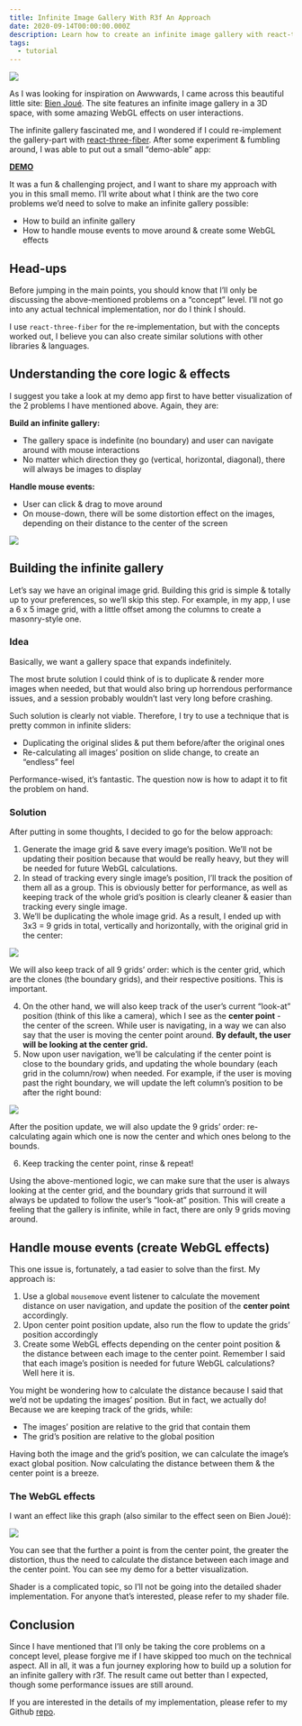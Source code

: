 ```yaml
---
title: Infinite Image Gallery With R3f An Approach
date: 2020-09-14T00:00:00.000Z
description: Learn how to create an infinite image gallery with react-three-fiber featuring smooth mouse navigation and WebGL distortion effects for an endless 3D browsing experience.
tags:
  - tutorial
---
```


![](assets/infinite-image-gallery-with-r3f---an-approach_eb91b6c0aa14997e1a88191e1acaa8dd_md5.webp)

As I was looking for inspiration on Awwwards, I came across this beautiful little site: [Bien Joué](https://bien-joue.ca/fr/). The site features an infinite image gallery in a 3D space, with some amazing WebGL effects on user interactions.

The infinite gallery fascinated me, and I wondered if I could re-implement the gallery-part with [react-three-fiber](https://github.com/react-spring/react-three-fiber). After some experiment & fumbling around, I was able to put out a small “demo-able” app:

**[DEMO](https://nnl-infinite-image-gallery.netlify.app/)**

It was a fun & challenging project, and I want to share my approach with you in this small memo. I’ll write about what I think are the two core problems we’d need to solve to make an infinite gallery possible:

* How to build an infinite gallery
* How to handle mouse events to move around & create some WebGL effects

## Head-ups
Before jumping in the main points, you should know that I’ll only be discussing the above-mentioned problems on a “concept” level. I’ll not go into any actual technical implementation, nor do I think I should.

I use `react-three-fiber` for the re-implementation, but with the concepts worked out, I believe you can also create similar solutions with other libraries & languages.

## Understanding the core logic & effects
I suggest you take a look at my demo app first to have better visualization of the 2 problems I have mentioned above. Again, they are:

**Build an infinite gallery:**
* The gallery space is indefinite (no boundary) and user can navigate around with mouse interactions
* No matter which direction they go (vertical, horizontal, diagonal), there will always be images to display

**Handle mouse events:**
* User can click & drag to move around
* On mouse-down, there will be some distortion effect on the images, depending on their distance to the center of the screen

![](assets/infinite-image-gallery-with-r3f---an-approach_2e152cf173f2ed991e018bb6126f6cc3_md5.webp)

## Building the infinite gallery
Let’s say we have an original image grid. Building this grid is simple & totally up to your preferences, so we’ll skip this step. For example, in my app, I use a 6 x 5 image grid, with a little offset among the columns to create a masonry-style one.

### Idea
Basically, we want a gallery space that expands indefinitely.

The most brute solution I could think of is to duplicate & render more images when needed, but that would also bring up horrendous performance issues, and a session probably wouldn’t last very long before crashing.

Such solution is clearly not viable. Therefore, I try to use a technique that is pretty common in infinite sliders:

* Duplicating the original slides & put them before/after the original ones
* Re-calculating all images’ position on slide change, to create an “endless” feel

Performance-wised, it’s fantastic. The question now is how to adapt it to fit the problem on hand.

### Solution
After putting in some thoughts, I decided to go for the below approach:

1. Generate the image grid & save every image’s position. We’ll not be updating their position because that would be really heavy, but they will be needed for future WebGL calculations.
2. In stead of tracking every single image’s position, I’ll track the position of them all as a group. This is obviously better for performance, as well as keeping track of the whole grid’s position is clearly cleaner & easier than tracking every single image.
3. We’ll be duplicating the whole image grid. As a result, I ended up with 3x3 = 9 grids in total, vertically and horizontally, with the original grid in the center:

![](assets/infinite-image-gallery-with-r3f---an-approach_541015267939c46a3258073ebd192e01_md5.webp)

We will also keep track of all 9 grids’ order: which is the center grid, which are the clones (the boundary grids), and their respective positions. This is important.

4. On the other hand, we will also keep track of the user’s current “look-at” position (think of this like a camera), which I see as the **center point** - the center of the screen. While user is navigating, in a way we can also say that the user is moving the center point around. **By default, the user will be looking at the center grid.**
5. Now upon user navigation, we’ll be calculating if the center point is close to the boundary grids, and updating the whole boundary (each grid in the column/row) when needed. For example, if the user is moving past the right boundary, we will update the left column’s position to be after the right bound:

![](assets/infinite-image-gallery-with-r3f---an-approach_8d2876047f5078dfd49bb28cb7703643_md5.webp)

After the position update, we will also update the 9 grids’ order: re-calculating again which one is now the center and which ones belong to the bounds.

6. Keep tracking the center point, rinse & repeat!

Using the above-mentioned logic, we can make sure that the user is always looking at the center grid, and the boundary grids that surround it will always be updated to follow the user’s “look-at” position. This will create a feeling that the gallery is infinite, while in fact, there are only 9 grids moving around.

## Handle mouse events (create WebGL effects)
This one issue is, fortunately, a tad easier to solve than the first. My approach is:

1. Use a global `mousemove` event listener to calculate the movement distance on user navigation, and update the position of the **center point** accordingly.
2. Upon center point position update, also run the flow to update the grids’ position accordingly
3. Create some WebGL effects depending on the center point position & the distance between each image to the center point. Remember I said that each image’s position is needed for future WebGL calculations? Well here it is.

You might be wondering how to calculate the distance because I said that we’d not be updating the images’ position. But in fact, we actually do! Because we are keeping track of the grids, while:

* The images’ position are relative to the grid that contain them
* The grid’s position are relative to the global position

Having both the image and the grid’s position, we can calculate the image’s exact global position. Now calculating the distance between them & the center point is a breeze.

### The WebGL effects
I want an effect like this graph (also similar to the effect seen on Bien Joué):

![](assets/infinite-image-gallery-with-r3f---an-approach_8ae015f43c500413e1239f24be2847cd_md5.webp)

You can see that the further a point is from the center point, the greater the distortion, thus the need to calculate the distance between each image and the center point. You can see my demo for a better visualization.

Shader is a complicated topic, so I’ll not be going into the detailed shader implementation. For anyone that’s interested, please refer to my shader file.

## Conclusion
Since I have mentioned that I’ll only be taking the core problems on a concept level, please forgive me if I have skipped too much on the technical aspect. All in all, it was a fun journey exploring how to build up a solution for an infinite gallery with r3f. The result came out better than I expected, though some performance issues are still around.

If you are interested in the details of my implementation, please refer to my Github [repo](https://github.com/ngolapnguyen/infinite-image-gallery).

